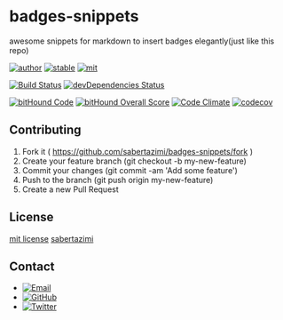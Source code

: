 # badges-snippets

awesome snippets for markdown to insert badges elegantly(just like this repo)

[![author](https://img.shields.io/badge/author-sabertazimi-lightgrey.svg)](https://github.com/sabertazimi)
[![stable](https://img.shields.io/badge/stability-stable-brightgreen.svg)](https://github.com/sabertazimi/bbadges-snippets)
[![mit](https://img.shields.io/badge/license-mit-brightgreen.svg)](https://raw.githubusercontent.com/sabertazimi/badges-snippets/master/LICENSE)

[![Build Status](https://travis-ci.org/sabertazimi/badges-snippets.svg?branch=master)](https://travis-ci.org/sabertazimi/badges-snippets)
[![devDependencies Status](https://david-dm.org/sabertazimi/badges-snippets/dev-status.svg?style=flat-square)](https://david-dm.org/sabertazimi/badges-snippets?type=dev)

[![bitHound Code](https://www.bithound.io/github/sabertazimi/badges-snippets/badges/code.svg)](https://www.bithound.io/github/sabertazimi/badges-snippets)
[![bitHound Overall Score](https://www.bithound.io/github/sabertazimi/badges-snippets/badges/score.svg)](https://www.bithound.io/github/sabertazimi/badges-snippets)
[![Code Climate](https://codeclimate.com/github/sabertazimi/badges-snippets/badges/gpa.svg)](https://codeclimate.com/github/sabertazimi/badges-snippets)
[![codecov](https://codecov.io/gh/sabertazimi/badges-snippets/branch/master/graph/badge.svg)](https://codecov.io/gh/sabertazimi/badges-snippets)

## Contributing

1. Fork it ( https://github.com/sabertazimi/badges-snippets/fork )
2. Create your feature branch (git checkout -b my-new-feature)
3. Commit your changes (git commit -am 'Add some feature')
4. Push to the branch (git push origin my-new-feature)
5. Create a new Pull Request

## License

[mit license](https://raw.githubusercontent.com/sabertazimi/badges-snippets/master/LICENSE) [sabertazimi](https://github.com/sabertazimi)

## Contact

*   [![Email](https://img.shields.io/badge/mailto-sabertazimi-brightgreen.svg?style=flat-square)](mailto:sabertazim@gmail.com)
*   [![GitHub](https://img.shields.io/badge/contact-github-000000.svg?style=flat-square)](https://github.com/sabertazimi)
*   [![Twitter](https://img.shields.io/badge/contact-twitter-blue.svg?style=flat-square)](https://twitter.com/sabertazimi)
